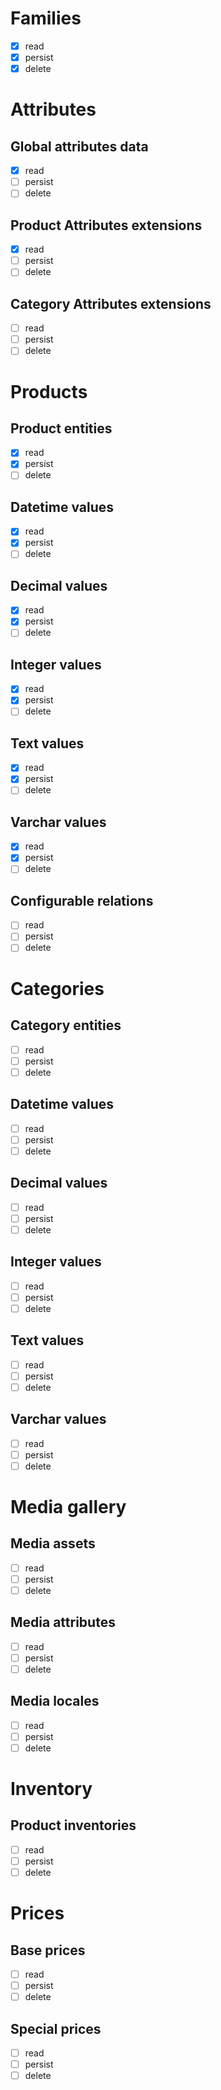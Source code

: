 

# Families

* [x] read
* [x] persist
* [x] delete

# Attributes

## Global attributes data

  * [x] read
  * [ ] persist
  * [ ] delete

## Product Attributes extensions

  * [x] read
  * [ ] persist
  * [ ] delete

## Category Attributes extensions

  * [ ] read
  * [ ] persist
  * [ ] delete

# Products

## Product entities

  * [x] read
  * [x] persist
  * [ ] delete

## Datetime values

  * [x] read
  * [x] persist
  * [ ] delete

## Decimal values

  * [x] read
  * [x] persist
  * [ ] delete

## Integer values

  * [x] read
  * [x] persist
  * [ ] delete

## Text values

  * [x] read
  * [x] persist
  * [ ] delete

## Varchar values

  * [x] read
  * [x] persist
  * [ ] delete

## Configurable relations

  * [ ] read
  * [ ] persist
  * [ ] delete

# Categories

## Category entities

  * [ ] read
  * [ ] persist
  * [ ] delete

## Datetime values

  * [ ] read
  * [ ] persist
  * [ ] delete

## Decimal values

  * [ ] read
  * [ ] persist
  * [ ] delete

## Integer values

  * [ ] read
  * [ ] persist
  * [ ] delete

## Text values

  * [ ] read
  * [ ] persist
  * [ ] delete

## Varchar values

  * [ ] read
  * [ ] persist
  * [ ] delete

# Media gallery

## Media assets

  * [ ] read
  * [ ] persist
  * [ ] delete

## Media attributes

  * [ ] read
  * [ ] persist
  * [ ] delete

## Media locales

  * [ ] read
  * [ ] persist
  * [ ] delete

# Inventory

## Product inventories

  * [ ] read
  * [ ] persist
  * [ ] delete

# Prices

## Base prices

  * [ ] read
  * [ ] persist
  * [ ] delete

## Special prices

  * [ ] read
  * [ ] persist
  * [ ] delete